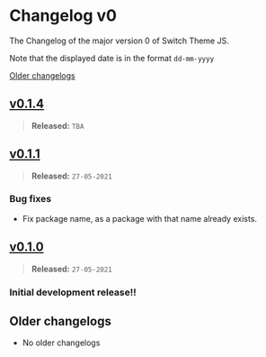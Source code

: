 # Changelog v0

The Changelog of the major version 0 of Switch Theme JS.

Note that the displayed date is in the format `dd-mm-yyyy`

[Older changelogs](#older-changelogs)

## [v0.1.4]
> **Released:** `TBA`

[v0.1.4]: https://github.com/PuneetGopinath/switch-theme-js/releases/tag/v0.1.4

## [v0.1.1]
> **Released:** `27-05-2021`

### Bug fixes
- Fix package name, as a package with that name already exists.

[v0.1.1]: https://github.com/PuneetGopinath/switch-theme-js/releases/tag/v0.1.1

## [v0.1.0]
> **Released:** `27-05-2021`

### Initial development release!!

[v0.1.0]: https://github.com/PuneetGopinath/switch-theme-js/releases/tag/v0.1.0

## Older changelogs
- No older changelogs
